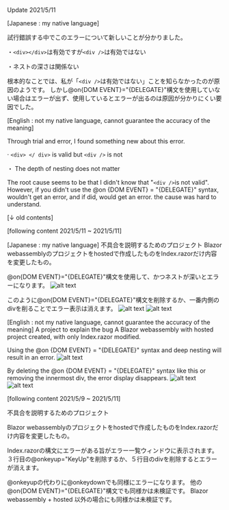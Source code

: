 Update 2021/5/11

[Japanese : my native language]

試行錯誤する中でこのエラーについて新しいことが分かりました。

・`<div></div>`は有効ですが`<div />`は有効ではない

・ネストの深さは関係ない

根本的なことでは、私が「`<div />`は有効ではない」ことを知らなかったのが原因のようです。
しかし@on{DOM EVENT}="{DELEGATE}"構文を使用していない場合はエラーが出ず、使用しているとエラーが出るのは原因が分かりにくい要因でした。

[English : not my native language, cannot guarantee the accuracy of the meaning]

Through trial and error, I found something new about this error.

· `<div> </ div>` is valid but `<div />` is not

・ The depth of nesting does not matter

The root cause seems to be that I didn't know that "` <div /> `is not valid".
However, if you didn't use the @on {DOM EVENT} = "{DELEGATE}" syntax, wouldn't get an error, and if did, would get an error. the cause was hard to understand.

[↓ old contents]

[following content 2021/5/11 ~ 2021/5/11]

[Japanese : my native language]
不具合を説明するためのプロジェクト
Blazor webassemblyのプロジェクトをhostedで作成したものをIndex.razorだけ内容を変更したもの。

@on{DOM EVENT}="{DELEGATE}"構文を使用して、かつネストが深いとエラーになります。
![alt text](https://user-images.githubusercontent.com/83901976/117737819-a10e1e80-b235-11eb-9d96-c872271f602c.png)

このように@on{DOM EVENT}="{DELEGATE}"構文を削除するか、一番内側のdivを削ることでエラー表示は消えます。
![alt text](https://user-images.githubusercontent.com/83901976/117737825-a2d7e200-b235-11eb-8930-9ec859f8f4ff.png)
![alt text](https://user-images.githubusercontent.com/83901976/117737810-9bb0d400-b235-11eb-9e94-c3bd0f2a7ab7.png)

[English : not my native language, cannot guarantee the accuracy of the meaning]
A project to explain the bug
A Blazor webassembly with hosted project created, with only Index.razor modified.

Using the @on {DOM EVENT} = "{DELEGATE}" syntax and deep nesting will result in an error.
![alt text](https://user-images.githubusercontent.com/83901976/117737819-a10e1e80-b235-11eb-9d96-c872271f602c.png)

By deleting the @on {DOM EVENT} = "{DELEGATE}" syntax like this or removing the innermost div, the error display disappears.
![alt text](https://user-images.githubusercontent.com/83901976/117737825-a2d7e200-b235-11eb-8930-9ec859f8f4ff.png)
![alt text](https://user-images.githubusercontent.com/83901976/117737810-9bb0d400-b235-11eb-9e94-c3bd0f2a7ab7.png)

[following content 2021/5/9 ~ 2021/5/11]

不具合を説明するためのプロジェクト

Blazor webassemblyのプロジェクトをhostedで作成したものをIndex.razorだけ内容を変更したもの。

Index.razorの構文にエラーがある旨がエラー一覧ウィンドウに表示されます。
３行目の@onkeyup="KeyUp"を削除するか、５行目のdivを削除するとエラーが消えます。

@onkeyupの代わりに@onkeydownでも同様にエラーになります。
他の@on{DOM EVENT}="{DELEGATE}"構文でも同様かは未検証です。
Blazor webassembly + hosted 以外の場合にも同様かは未検証です。
